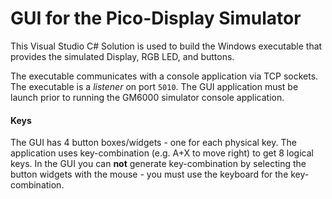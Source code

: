 # GUI for the Pico-Display Simulator

This Visual Studio C# Solution is used to build the Windows executable that 
provides the simulated Display, RGB LED, and buttons.

The executable communicates with a console application via TCP sockets.
The executable is a _listener_ on port `5010`.  The GUI application must be
launch prior to running the GM6000 simulator console application.

#### Keys
The GUI has 4 button boxes/widgets - one for each physical key.  The application
uses key-combination (e.g. A+X to move right) to get 8 logical keys.  In the GUI
you can __not__ generate key-combination by selecting the button widgets with the 
mouse - you must use the keyboard for the key-combination.